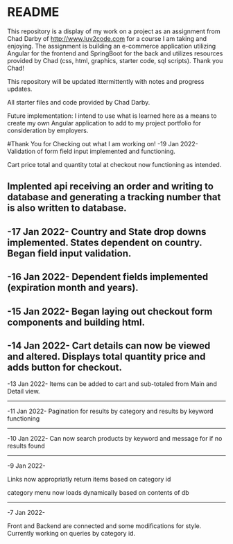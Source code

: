 # README #

This repository is a display of my work on a project as an assignment from Chad Darby of http://www.luv2code.com for a course I am taking and enjoying. The assignment is building an e-commerce application utilizing Angular for the  frontend and SpringBoot for the back and utilizes resources provided by Chad (css, html, graphics, starter code, sql scripts). Thank you Chad!

This repository will be updated ittermittently with notes and progress updates.

All starter files and code provided by Chad Darby.

Future implementation: I intend to use what is learned here as a means to create my own Angular application to add to my project portfolio for consideration by employers.

#Thank You for Checking out what I am working on!
-19 Jan 2022-
Validation of form field input implemented and functioning.

Cart price total and quantity total at checkout now functioning as intended.

Implented api receiving an order and writing to database and generating a tracking number that is also written to database.
--------------------------

-17 Jan 2022-
Country and State drop downs implemented. States dependent on country.
Began field input validation.
--------------------------

-16 Jan 2022-
Dependent fields implemented (expiration month and years).
--------------------------

-15 Jan 2022-
Began laying out checkout form components and building html.
--------------------------

-14 Jan 2022-
Cart details can now be viewed and altered.
Displays total quantity price and adds button for checkout.
--------------------------


-13 Jan 2022-
Items can be added to cart and sub-totaled from Main and Detail view. 

--------------------------
-11 Jan 2022-
Pagination for results by category and results by keyword functioning 

------------------------------------------
-10 Jan 2022-
Can now search products by keyword and message for if no results found


----------------------
-9 Jan 2022-

Links now appropriatly return items based on category id

category menu now loads dynamically based on contents of db


---------------
-7 Jan 2022-

Front and Backend are connected and some modifications for style. Currently working on queries by category id.

